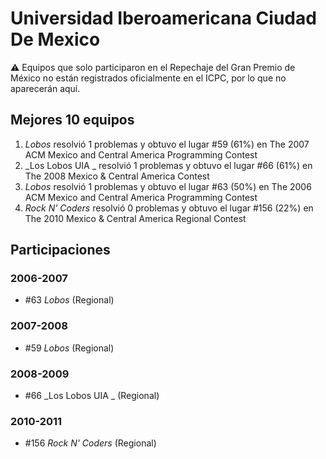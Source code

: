 # Universidad Iberoamericana Ciudad De Mexico

:warning: Equipos que solo participaron en el Repechaje del Gran Premio de México no están registrados oficialmente en el ICPC, por lo que no aparecerán aquí.

## Mejores 10 equipos

1. _Lobos_ resolvió 1 problemas y obtuvo el lugar #59 (61%) en The 2007 ACM Mexico and Central America Programming Contest
1. _Los Lobos UIA _ resolvió 1 problemas y obtuvo el lugar #66 (61%) en The 2008 Mexico & Central America Contest
1. _Lobos_ resolvió 1 problemas y obtuvo el lugar #63 (50%) en The 2006 ACM Mexico and Central America Programming Contest
1. _Rock N' Coders_ resolvió 0 problemas y obtuvo el lugar #156 (22%) en The 2010 Mexico & Central America Regional Contest

## Participaciones

### 2006-2007

- #63 _Lobos_ (Regional)

### 2007-2008

- #59 _Lobos_ (Regional)

### 2008-2009

- #66 _Los Lobos UIA _ (Regional)

### 2010-2011

- #156 _Rock N' Coders_ (Regional)




